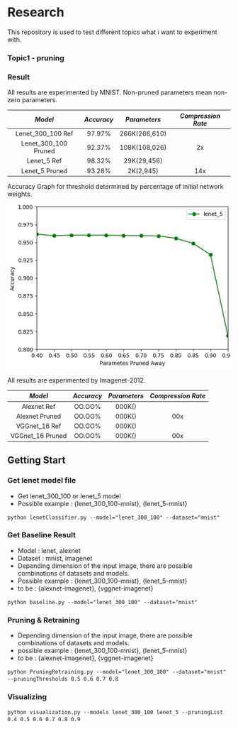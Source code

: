 # Research

This repository is used to test different topics what i want to experiment with.

### Topic1 - pruning

### Result

All results are experimented by MNIST.
Non-pruned parameters mean non-zero parameters.

*Model* | *Accuracy* | *Parameters* | *Compression Rate*
:---: | :---: | :---: | :---:  
Lenet_300_100 Ref | 97.97% | 266K(266,610) | 
Lenet_300_100 Pruned | 92.37% | 108K(108,026) | 2x 
Lenet_5 Ref | 98.32% | 29K(29,456) | 
Lenet_5 Pruned | 93.28% | 2K(2,945) | 14x 

Accuracy Graph for threshold determined by percentage of initial network weights.

<img src = 'saved_image/graph1.JPG'>

All results are experimented by Imagenet-2012.

*Model* | *Accuracy* | *Parameters* | *Compression Rate*
:---: | :---: | :---: | :---:
Alexnet Ref | OO.OO% | 000K() | 
Alexnet Pruned | OO.OO% | 000K() | 00x 
VGGnet_16 Ref | OO.OO% | 000K() | 
VGGnet_16 Pruned | OO.OO% | 000K() | 00x

## Getting Start
### Get lenet model file
- Get lenet_300_100 or lenet_5 model 
- Possible example : {lenet_300_100-mnist}, {lenet_5-mnist}
```shell
python lenetClassifier.py --model="lenet_300_100" --dataset="mnist"
```

### Get Baseline Result
- Model : lenet, alexnet
- Dataset : mnist, imagenet
- Depending dimension of the input image, there are possible combinations of datasets and models.
- Possible example : {lenet_300_100-mnist}, {lenet_5-mnist}
- to be : {alexnet-imagenet}, {vggnet-imagenet}
```shell
python baseline.py --model="lenet_300_100" --dataset="mnist"
```

### Pruning & Retraining
- Depending dimension of the input image, there are possible combinations of datasets and models.
- possible example : {lenet_300_100-mnist}, {lenet_5-mnist}
- to be : {alexnet-imagenet}, {vggnet-imagenet}
```shell
python PruningRetraining.py --model="lenet_300_100" --dataset="mnist" --pruningThresholds 0.5 0.6 0.7 0.8
```

### Visualizing
```shell
python visualization.py --models lenet_300_100 lenet_5 --pruningList 0.4 0.5 0.6 0.7 0.8 0.9
```